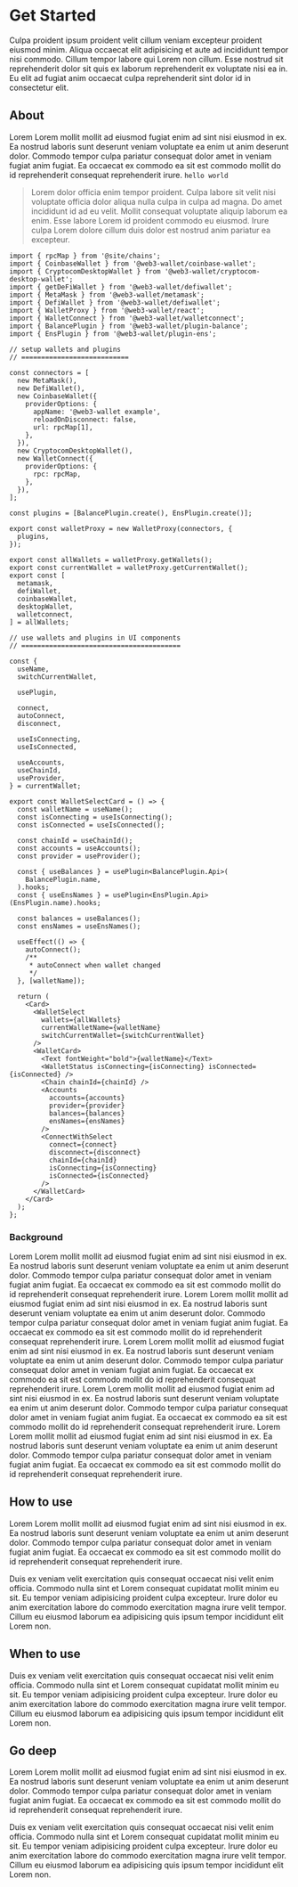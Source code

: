 # Get Started

Culpa proident ipsum proident velit cillum veniam excepteur proident eiusmod minim. Aliqua occaecat elit adipisicing et aute ad incididunt tempor nisi commodo. Cillum tempor labore qui Lorem non cillum. Esse nostrud sit reprehenderit dolor sit quis ex laborum reprehenderit ex voluptate nisi ea in. Eu elit ad fugiat anim occaecat culpa reprehenderit sint dolor id in consectetur elit.

## About

Lorem Lorem mollit mollit ad eiusmod fugiat enim ad sint nisi eiusmod in ex. Ea nostrud laboris sunt deserunt veniam voluptate ea enim ut anim deserunt dolor. Commodo tempor culpa pariatur consequat dolor amet in veniam fugiat anim fugiat. Ea occaecat ex commodo ea sit est commodo mollit do id reprehenderit consequat reprehenderit irure. `hello world`

> Lorem dolor officia enim tempor proident. Culpa labore sit velit nisi voluptate officia dolor aliqua nulla culpa in culpa ad magna. Do amet incididunt id ad eu velit. Mollit consequat voluptate aliquip laborum ea enim. Esse labore Lorem id proident commodo eu eiusmod. Irure culpa Lorem dolore cillum duis dolor est nostrud anim pariatur ea excepteur.

```tsx
import { rpcMap } from '@site/chains';
import { CoinbaseWallet } from '@web3-wallet/coinbase-wallet';
import { CryptocomDesktopWallet } from '@web3-wallet/cryptocom-desktop-wallet';
import { getDeFiWallet } from '@web3-wallet/defiwallet';
import { MetaMask } from '@web3-wallet/metamask';
import { DefiWallet } from '@web3-wallet/defiwallet';
import { WalletProxy } from '@web3-wallet/react';
import { WalletConnect } from '@web3-wallet/walletconnect';
import { BalancePlugin } from '@web3-wallet/plugin-balance';
import { EnsPlugin } from '@web3-wallet/plugin-ens';

// setup wallets and plugins
// ===========================

const connectors = [
  new MetaMask(),
  new DefiWallet(),
  new CoinbaseWallet({
    providerOptions: {
      appName: '@web3-wallet example',
      reloadOnDisconnect: false,
      url: rpcMap[1],
    },
  }),
  new CryptocomDesktopWallet(),
  new WalletConnect({
    providerOptions: {
      rpc: rpcMap,
    },
  }),
];

const plugins = [BalancePlugin.create(), EnsPlugin.create()];

export const walletProxy = new WalletProxy(connectors, {
  plugins,
});

export const allWallets = walletProxy.getWallets();
export const currentWallet = walletProxy.getCurrentWallet();
export const [
  metamask,
  defiWallet,
  coinbaseWallet,
  desktopWallet,
  walletconnect,
] = allWallets;

// use wallets and plugins in UI components
// ========================================

const {
  useName,
  switchCurrentWallet,

  usePlugin,

  connect,
  autoConnect,
  disconnect,

  useIsConnecting,
  useIsConnected,

  useAccounts,
  useChainId,
  useProvider,
} = currentWallet;

export const WalletSelectCard = () => {
  const walletName = useName();
  const isConnecting = useIsConnecting();
  const isConnected = useIsConnected();

  const chainId = useChainId();
  const accounts = useAccounts();
  const provider = useProvider();

  const { useBalances } = usePlugin<BalancePlugin.Api>(
    BalancePlugin.name,
  ).hooks;
  const { useEnsNames } = usePlugin<EnsPlugin.Api>(EnsPlugin.name).hooks;

  const balances = useBalances();
  const ensNames = useEnsNames();

  useEffect(() => {
    autoConnect();
    /**
     * autoConnect when wallet changed
     */
  }, [walletName]);

  return (
    <Card>
      <WalletSelect
        wallets={allWallets}
        currentWalletName={walletName}
        switchCurrentWallet={switchCurrentWallet}
      />
      <WalletCard>
        <Text fontWeight="bold">{walletName}</Text>
        <WalletStatus isConnecting={isConnecting} isConnected={isConnected} />
        <Chain chainId={chainId} />
        <Accounts
          accounts={accounts}
          provider={provider}
          balances={balances}
          ensNames={ensNames}
        />
        <ConnectWithSelect
          connect={connect}
          disconnect={disconnect}
          chainId={chainId}
          isConnecting={isConnecting}
          isConnected={isConnected}
        />
      </WalletCard>
    </Card>
  );
};
```

### Background

Lorem Lorem mollit mollit ad eiusmod fugiat enim ad sint nisi eiusmod in ex. Ea nostrud laboris sunt deserunt veniam voluptate ea enim ut anim deserunt dolor. Commodo tempor culpa pariatur consequat dolor amet in veniam fugiat anim fugiat. Ea occaecat ex commodo ea sit est commodo mollit do id reprehenderit consequat reprehenderit irure.
Lorem Lorem mollit mollit ad eiusmod fugiat enim ad sint nisi eiusmod in ex. Ea nostrud laboris sunt deserunt veniam voluptate ea enim ut anim deserunt dolor. Commodo tempor culpa pariatur consequat dolor amet in veniam fugiat anim fugiat. Ea occaecat ex commodo ea sit est commodo mollit do id reprehenderit consequat reprehenderit irure.
Lorem Lorem mollit mollit ad eiusmod fugiat enim ad sint nisi eiusmod in ex. Ea nostrud laboris sunt deserunt veniam voluptate ea enim ut anim deserunt dolor. Commodo tempor culpa pariatur consequat dolor amet in veniam fugiat anim fugiat. Ea occaecat ex commodo ea sit est commodo mollit do id reprehenderit consequat reprehenderit irure.
Lorem Lorem mollit mollit ad eiusmod fugiat enim ad sint nisi eiusmod in ex. Ea nostrud laboris sunt deserunt veniam voluptate ea enim ut anim deserunt dolor. Commodo tempor culpa pariatur consequat dolor amet in veniam fugiat anim fugiat. Ea occaecat ex commodo ea sit est commodo mollit do id reprehenderit consequat reprehenderit irure.
Lorem Lorem mollit mollit ad eiusmod fugiat enim ad sint nisi eiusmod in ex. Ea nostrud laboris sunt deserunt veniam voluptate ea enim ut anim deserunt dolor. Commodo tempor culpa pariatur consequat dolor amet in veniam fugiat anim fugiat. Ea occaecat ex commodo ea sit est commodo mollit do id reprehenderit consequat reprehenderit irure.

## How to use

Lorem Lorem mollit mollit ad eiusmod fugiat enim ad sint nisi eiusmod in ex. Ea nostrud laboris sunt deserunt veniam voluptate ea enim ut anim deserunt dolor. Commodo tempor culpa pariatur consequat dolor amet in veniam fugiat anim fugiat. Ea occaecat ex commodo ea sit est commodo mollit do id reprehenderit consequat reprehenderit irure.

Duis ex veniam velit exercitation quis consequat occaecat nisi velit enim officia. Commodo nulla sint et Lorem consequat cupidatat mollit minim eu sit. Eu tempor veniam adipisicing proident culpa excepteur. Irure dolor eu anim exercitation labore do commodo exercitation magna irure velit tempor. Cillum eu eiusmod laborum ea adipisicing quis ipsum tempor incididunt elit Lorem non.

## When to use

Duis ex veniam velit exercitation quis consequat occaecat nisi velit enim officia. Commodo nulla sint et Lorem consequat cupidatat mollit minim eu sit. Eu tempor veniam adipisicing proident culpa excepteur. Irure dolor eu anim exercitation labore do commodo exercitation magna irure velit tempor. Cillum eu eiusmod laborum ea adipisicing quis ipsum tempor incididunt elit Lorem non.

## Go deep

Lorem Lorem mollit mollit ad eiusmod fugiat enim ad sint nisi eiusmod in ex. Ea nostrud laboris sunt deserunt veniam voluptate ea enim ut anim deserunt dolor. Commodo tempor culpa pariatur consequat dolor amet in veniam fugiat anim fugiat. Ea occaecat ex commodo ea sit est commodo mollit do id reprehenderit consequat reprehenderit irure.

Duis ex veniam velit exercitation quis consequat occaecat nisi velit enim officia. Commodo nulla sint et Lorem consequat cupidatat mollit minim eu sit. Eu tempor veniam adipisicing proident culpa excepteur. Irure dolor eu anim exercitation labore do commodo exercitation magna irure velit tempor. Cillum eu eiusmod laborum ea adipisicing quis ipsum tempor incididunt elit Lorem non.
